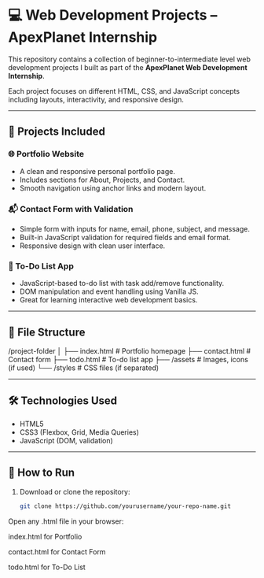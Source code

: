 # 💻 Web Development Projects – ApexPlanet Internship

This repository contains a collection of beginner-to-intermediate level web development projects I built as part of the **ApexPlanet Web Development Internship**.

Each project focuses on different HTML, CSS, and JavaScript concepts including layouts, interactivity, and responsive design.

---

## 🚀 Projects Included

### 🌐 Portfolio Website
- A clean and responsive personal portfolio page.
- Includes sections for About, Projects, and Contact.
- Smooth navigation using anchor links and modern layout.

### 📬 Contact Form with Validation
- Simple form with inputs for name, email, phone, subject, and message.
- Built-in JavaScript validation for required fields and email format.
- Responsive design with clean user interface.

### 📝 To-Do List App
- JavaScript-based to-do list with task add/remove functionality.
- DOM manipulation and event handling using Vanilla JS.
- Great for learning interactive web development basics.

---

## 📁 File Structure

/project-folder
│
├── index.html # Portfolio homepage
├── contact.html # Contact form
├── todo.html # To-do list app
├── /assets # Images, icons (if used)
└── /styles # CSS files (if separated)

---

## 🛠️ Technologies Used

- HTML5
- CSS3 (Flexbox, Grid, Media Queries)
- JavaScript (DOM, validation)

---

## 🧪 How to Run

1. Download or clone the repository:
   ```bash
   git clone https://github.com/yourusername/your-repo-name.git
Open any .html file in your browser:

index.html for Portfolio

contact.html for Contact Form

todo.html for To-Do List

